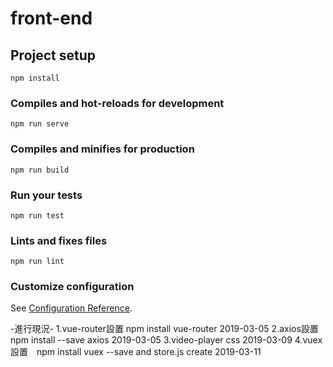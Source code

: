 # front-end

## Project setup
```
npm install
```

### Compiles and hot-reloads for development
```
npm run serve
```

### Compiles and minifies for production
```
npm run build
```

### Run your tests
```
npm run test
```

### Lints and fixes files
```
npm run lint
```

### Customize configuration
See [Configuration Reference](https://cli.vuejs.org/config/).

-進行現況-
1.vue-router設置 npm install vue-router 2019-03-05
2.axios設置　npm install --save axios 2019-03-05
3.video-player css 2019-03-09
4.vuex 設置　npm install vuex --save and store.js create 2019-03-11
